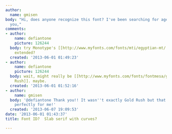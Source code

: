```yaml
---
author:
  name: gmisen
body: "Hi, does anyone recognize this font? I've been searching for ages!\r\n\r\nThank
  you,"
comments:
- author:
    name: defiantone
    picture: 126244
  body: try Monotype's [[http://www.myfonts.com/fonts/mti/egyptian-mt/|Egyptian]],
    extended?
  created: '2013-06-01 01:49:23'
- author:
    name: defiantone
    picture: 126244
  body: wait, might really be [[http://www.myfonts.com/fonts/fontmesa/gold-rush/|Gold
    Rush]]. maybe.
  created: '2013-06-01 01:52:16'
- author:
    name: gmisen
  body: '@defiantone Thank you!! It wasn''t exactly Gold Rush but that still worked
    perfectly for me!'
  created: '2013-06-07 19:09:53'
date: '2013-06-01 01:43:37'
title: Font ID?  Slab serif with curves?

---
```

